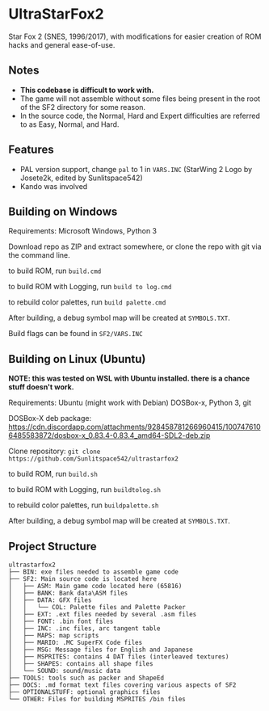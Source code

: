 # UltraStarFox2
Star Fox 2 (SNES, 1996/2017), with modifications for easier creation of ROM hacks and general ease-of-use.

## Notes
- **This codebase is difficult to work with.**  
- The game will not assemble without some files being present in the root of the SF2 directory for some reason.
- In the source code, the Normal, Hard and Expert difficulties are referred to as Easy, Normal, and Hard.

## Features
- PAL version support, change ``pal`` to 1 in ``VARS.INC`` (StarWing 2 Logo by Josete2k, edited by Sunlitspace542)  
- Kando was involved

## Building on Windows

Requirements: Microsoft Windows, Python 3

Download repo as ZIP and extract somewhere, or clone the repo with git via the command line.  

to build ROM, run ``build.cmd``  

to build ROM with Logging, run ``build to log.cmd``

to rebuild color palettes, run ``build palette.cmd``  

After building, a debug symbol map will be created at ``SYMBOLS.TXT``.

Build flags can be found in ``SF2/VARS.INC``

## Building on Linux (Ubuntu)

**NOTE: this was tested on WSL with Ubuntu installed. there is a chance stuff doesn't work.**  

Requirements: Ubuntu (might work with Debian) DOSBox-x, Python 3, git

DOSBox-X deb package: https://cdn.discordapp.com/attachments/928458781266960415/1007476106485583872/dosbox-x_0.83.4-0.83.4_amd64-SDL2-deb.zip

Clone repository: ``git clone https://github.com/Sunlitspace542/ultrastarfox2`` 

to build ROM, run ``build.sh``  

to build ROM with Logging, run ``buildtolog.sh``

to rebuild color palettes, run ``buildpalette.sh`` 

After building, a debug symbol map will be created at ``SYMBOLS.TXT``.

## Project Structure
```
ultrastarfox2
├── BIN: exe files needed to assemble game code
├── SF2: Main source code is located here
│   ├── ASM: Main game code located here (65816)
│   ├── BANK: Bank data\ASM files
│   ├── DATA: GFX files
│   │   └── COL: Palette files and Palette Packer
│   ├── EXT: .ext files needed by several .asm files
│   ├── FONT: .bin font files
│   ├── INC: .inc files, arc tangent table
│   ├── MAPS: map scripts
│   ├── MARIO: .MC SuperFX Code files
│   ├── MSG: Message files for English and Japanese
│   ├── MSPRITES: contains 4 DAT files (interleaved textures)
│   ├── SHAPES: contains all shape files
│   └── SOUND: sound/music data
├── TOOLS: tools such as packer and ShapeEd
├── DOCS: .md format text files covering various aspects of SF2
├── OPTIONALSTUFF: optional graphics files
└── OTHER: Files for building MSPRITES /bin files
```
